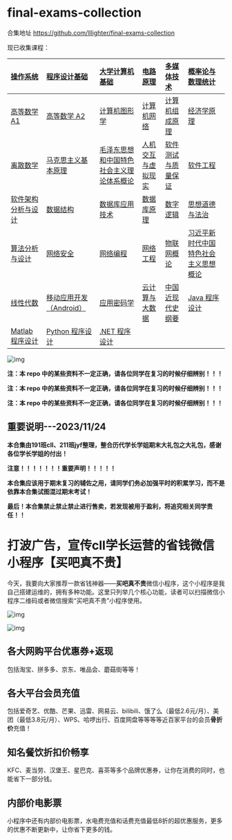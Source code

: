 # final-exams-collection

合集地址 https://github.com/lllighter/final-exams-collection

现已收集课程：

| [操作系统](看完重要说明再点进来！/操作系统) | [程序设计基础](看完重要说明再点进来！/程序设计基础) | [大学计算机基础](看完重要说明再点进来！/大学计算机基础)                           | [电路原理](看完重要说明再点进来！/电路原理)           | [多媒体技术](看完重要说明再点进来！/多媒体技术)         | [概率论与数理统计](看完重要说明再点进来！/概率论与数理统计)                     |
| :------------------------------------------ | :-------------------------------------- | :------------------------------------------- | :--------------------- | :--------------------- | :--------------------------------------- |
| [高等数学 A1](看完重要说明再点进来！/高等数学/高等数学A1)                             | [高等数学 A2](看完重要说明再点进来！/高等数学/高等数学A2)                         | [计算机图形学](看完重要说明再点进来！/计算机图形学)                             | [计算机网络](看完重要说明再点进来！/计算机网络)         | [计算机组成原理](看完重要说明再点进来！/计算机组成原理)     | [经济学原理](看完重要说明再点进来！/经济学原理)                           |
| [离散数学](看完重要说明再点进来！/离散数学)                                | [马克思主义基本原理](看完重要说明再点进来！/马克思主义基本原理)                  | [毛泽东思想和中国特色社会主义理论体系概论](看完重要说明再点进来！/毛泽东思想和中国特色社会主义理论体系概论) | [人机交互与虚拟现实](看完重要说明再点进来！/人机交互与虚拟现实) | [软件测试与质量保证](看完重要说明再点进来！/软件测试与质量保证) | [软件工程](看完重要说明再点进来！/软件工程)                             |
| [软件架构分析与设计](看完重要说明再点进来！/软件架构分析与设计)                      | [数据结构](看完重要说明再点进来！/数据结构)                | [数据库应用技术](看完重要说明再点进来！/数据库应用技术)                           | [数据库原理](看完重要说明再点进来！/数据库原理)         | [数字逻辑](看完重要说明再点进来！/数字逻辑)           | [思想道德与法治](看完重要说明再点进来！/思想道德与法治)                       |
| [算法分析与设计](看完重要说明再点进来！/算法分析与设计)                          | [网络安全](看完重要说明再点进来！/网络安全)                            | [网络编程](看完重要说明再点进来！/网络编程)                                 | [网络工程](看完重要说明再点进来！/网络工程)           | [物联网概论](看完重要说明再点进来！/物联网概论)         | [习近平新时代中国特色社会主义思想概论](看完重要说明再点进来！/习近平新时代中国特色社会主义思想概论) |
| [线性代数](看完重要说明再点进来！/线性代数)                                | [移动应用开发（Android）](看完重要说明再点进来！/移动应用开发（Android）) | [应用密码学](看完重要说明再点进来！/应用密码学)                               | [云计算与大数据](看完重要说明再点进来！/云计算与大数据)     | [中国近现代史纲要](看完重要说明再点进来！/中国近现代史纲要)   | [Java 程序设计](看完重要说明再点进来！/Java程序设计)                        |
| [Matlab 程序设计](看完重要说明再点进来！/Matlab程序设计)                         | [Python 程序设计](看完重要说明再点进来！/Python程序设计)                     | [.NET 程序设计](看完重要说明再点进来！/.NET程序设计)                            ||||

![img](https://www.pic.lllighter.com/i/2024/01/10/659df24008d11.jpg)

**注：本 repo 中的某些资料不一定正确，请各位同学在复习的时候仔细辨别！！！**

**注：本 repo 中的某些资料不一定正确，请各位同学在复习的时候仔细辨别！！！**

**注：本 repo 中的某些资料不一定正确，请各位同学在复习的时候仔细辨别！！！**

## 重要说明---2023/11/24

**本合集由191班cll、211班jyf整理，整合历代学长学姐期末大礼包之大礼包，感谢各位学长学姐的付出！**

**注意！！！！！！！重要声明！！！！！**

**本合集应该用于期末复习的辅佐之用，请同学们务必加强平时的积累学习，而不是依靠本合集试图混过期末考试！**

**最后！本合集禁止禁止禁止进行售卖，若发现被用于盈利，将追究相关同学责任！！**


# 打波广告，宣传cll学长运营的省钱微信小程序【买吧真不贵】

今天，我要向大家推荐一款省钱神器——**买吧真不贵**微信小程序，这个小程序是我自己搭建运维的，拥有多种功能。这里只列举几个核心功能，读者可以扫描微信小程序二维码或者微信搜索“买吧真不贵”小程序使用。  

![img](https://www.pic.lllighter.com/i/2023/06/20/649124c73281a.png)

![img](https://pic1.zhimg.com/80/v2-b52664e3ea0c3722308c0eea607f7eea_720w.png)

## 各大网购平台优惠券+返现

包括淘宝、拼多多、京东、唯品会、蘑菇街等等！

## 各大平台会员充值

包括爱奇艺、优酷、芒果、迅雷、网易云、bilibili、饿了么（最低2.6元/月）、美团（最低3.8元/月）、WPS、哈啰出行、百度网盘等等等等近百家平台的会员**骨折价**充值！

## 知名餐饮折扣价畅享

KFC、麦当劳、汉堡王、星巴克、喜茶等多个品牌优惠券，让你在消费的同时，也能省下一部分钱。

## 内部价电影票

小程序中还有内部价电影票，水电费充值和话费充值最低8折的超优惠服务，更多的优惠不断更新中，让你省下更多的钱。  



